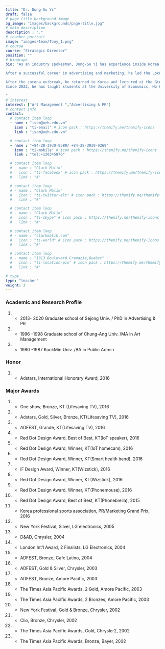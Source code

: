 ```yaml
---
title: "Dr. Dong-Su Yi"
draft: false
# page title background image
bg_image: "images/backgrounds/page-title.jpg"
# meta description
description : "."
# teacher portrait
image: "images/team/Tony_1.png"
# course
course: "Strategic Director"
position: ""
# biograph
bio: "As an industry spokesman, Dong-Su Yi has experience inside Korea and the global market. His illustrious, award-winning career comes with 30 years of effort in advertising and marketing. He was appointed EVP of Korea Telecom in 2015, where he enriched marketing activities. His design instinct brought KT numerous awards, including Red Dot Design Awards and the iF Design Award. He started working in advertising at JWT as ECD in Seoul before moving to BBDO as VP and ECD. Afterward, he joined Ogilvy&Mather as ECD, regional CD of Vietnam(HCMC), and the Bangkok office. In 2013, as Global Creative Director of Ogilvy&Mather based in Singapore, he oversaw and drove the creative work on Ponds of Unilever. He has won numerous international awards, such as Cannes, Clio, D&AD, and Adfest. The Gunn Report, in 2003, recognized his ‘Jeep’ print campaign as the most awarded print work in AP Region. 

After a successful career in advertising and marketing, he led the Locus China branch, one of Korea's leading CG and VFX companies, to broaden his eyes in the special effects industry of films, games, and commercials. 

After the corona outbreak, he returned to Korea and lectured at the Gtec (Gyeonggi University of Science and Technology) Game Contents department.
Since 2022, he has taught students at the University of Economics, Ho Chi Minh City (UEH) in Ho Chi Minh City as Vice Dean of the School of Media Design.

"
# interest
interest: ["Art Management ","Advertising & PR"]
# contact info
contact:
  # contact item loop
  - name : "iscm@ueh.edu.vn"
    icon : "ti-email" # icon pack : https://themify.me/themify-icons
    link : "iscm@ueh.edu.vn"

  # contact item loop
  - name : "+84-28-3930-9589/ +84-28-3930-9269"
    icon : "ti-mobile" # icon pack : https://themify.me/themify-icons
    link : "tel:+120345876"

  # contact item loop
  # - name : "Clark Malik"
  #   icon : "ti-facebook" # icon pack : https://themify.me/themify-icons
  #   link : "#"

  # contact item loop
  # - name : "Clark Malik"
  #   icon : "ti-twitter-alt" # icon pack : https://themify.me/themify-icons
  #   link : "#"

  # contact item loop
  # - name : "Clark Malik"
  #   icon : "ti-skype" # icon pack : https://themify.me/themify-icons
  #   link : "#"

  # contact item loop
  # - name : "clarkmalik.com"
  #   icon : "ti-world" # icon pack : https://themify.me/themify-icons
  #   link : "#"

  # contact item loop
  # - name : "1313 Boulevard Cremazie,Quebec"
  #   icon : "ti-location-pin" # icon pack : https://themify.me/themify-icons
  #   link : "#"

# type
type: "teacher"
weight: 3
---
```




### Academic and Research Profile
1. * 2013- 2020  Graduate school of Sejong Univ. / PhD in Advertising & PR
1. * 1996 -1998  Graduate school of Chung-Ang Univ. /MA in Art Management
1. * 1980 -1987  KookMin Univ. /BA in Public Admin

### Honor
1. * Adstars, International Honorary Award, 2016

### Major Awards
1. * One show, Bronze, KT (Lifesaving TV), 2016
1. * Adstars, Gold, Silver, Bronze, KT(Lifesaving TV), 2016
1. * ADFEST, Grande, KT(Lifesaving TV), 2016
1. * Red Dot Design Award, Best of Best, KT(IoT speaker), 2016
1. * Red Dot Design Award, Winner, KT(IoT homecam), 2016
1. * Red Dot Design Award, Winner, KT(Smart health band), 2016
1. * iF Design Award, Winner, KT(Wizstick), 2016
1. * Red Dot Design Award, Winner, KT(Wizstick), 2016
1. * Red Dot Design Award, Winner, KT(Phonemouse), 2016
1. * Red Dot Design Award, Best of Best, KT(Phonebrella), 2015
1. * Korea professional sports association, PR/Marketing Grand Prix, 2016
1. * New York Festival, Silver, LG electronics, 2005
1. * D&AD, Chrysler, 2004
1. * London Int’l Award, 2 Finalists, LG Electronics, 2004
1. * ADFEST, Bronze, Cafe Latino, 2004
1. * ADFEST, Gold & Silver, Chrysler, 2003
1. * ADFEST, Bronze, Amore Pacific, 2003
1. * The Times Asia Pacific Awards, 2 Gold, Amore Pacific, 2003
1. * The Times Asia Pacific Awards, 2 Bronzes, Amore Pacific, 2003
1. * New York Festival, Gold & Bronze, Chrysler, 2002
1. * Clio, Bronze, Chrysler, 2002
1. * The Times Asia Pacific Awards, Gold, Chrysler2, 2002
1. * The Times Asia Pacific Awards, Bronze, Bayer, 2002

